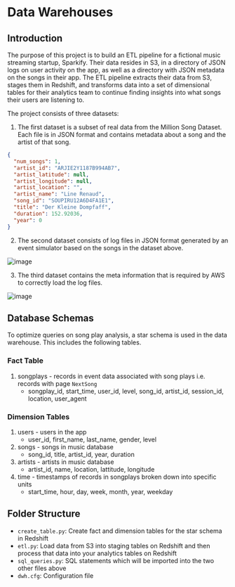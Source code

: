 # Data Warehouses

## Introduction

The purpose of this project is to build an ETL pipeline for a fictional music streaming startup, Sparkify. Their data resides in S3, in a directory of JSON logs on user activity on the app, as well as a directory with JSON metadata on the songs in their app. The ETL pipeline extracts their data from S3, stages them in Redshift, and transforms data into a set of dimensional tables for their analytics team to continue finding insights into what songs their users are listening to.

The project consists of three datasets:

1. The first dataset is a subset of real data from the Million Song Dataset. Each file is in JSON format and contains metadata about a song and the artist of that song.

```json
{
  "num_songs": 1,
  "artist_id": "ARJIE2Y1187B994AB7",
  "artist_latitude": null,
  "artist_longitude": null,
  "artist_location": "",
  "artist_name": "Line Renaud",
  "song_id": "SOUPIRU12A6D4FA1E1",
  "title": "Der Kleine Dompfaff",
  "duration": 152.92036,
  "year": 0
}
```

2. The second dataset consists of log files in JSON format generated by an event simulator based on the songs in the dataset above.

![image](https://video.udacity-data.com/topher/2019/February/5c6c3ce5_log-data/log-data.png)

3. The third dataset contains the meta information that is required by AWS to correctly load the log files.

![image](https://video.udacity-data.com/topher/2022/May/6276f08b_log-json-path/log-json-path.png)

## Database Schemas

To optimize queries on song play analysis, a star schema is used in the data warehouse. This includes the following tables.

### Fact Table

1. songplays - records in event data associated with song plays i.e. records with page `NextSong`
   - songplay_id, start_time, user_id, level, song_id, artist_id, session_id, location, user_agent

### Dimension Tables

1. users - users in the app
   - user_id, first_name, last_name, gender, level
2. songs - songs in music database
   - song_id, title, artist_id, year, duration
3. artists - artists in music database
   - artist_id, name, location, lattitude, longitude
4. time - timestamps of records in songplays broken down into specific units
   - start_time, hour, day, week, month, year, weekday

## Folder Structure

- `create_table.py`: Create fact and dimension tables for the star schema in Redshift
- `etl.py`: Load data from S3 into staging tables on Redshift and then process that data into your analytics tables on Redshift
- `sql_queries.py`: SQL statements which will be imported into the two other files above
- `dwh.cfg`: Configuration file
